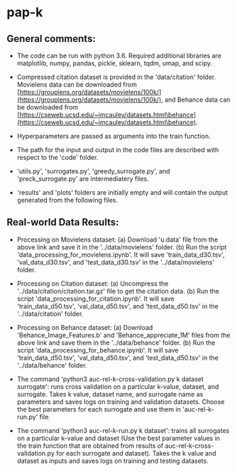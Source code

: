 # pap-k

## General comments:

* The code can be run with python 3.6. Required additional libraries are matplotlib, numpy, pandas, pickle, sklearn, tqdm, umap, and scipy.

* Compressed citation dataset is provided in the 'data/citation' folder. Movielens data can be downloaded from [https://grouplens.org/datasets/movielens/100k/](https://grouplens.org/datasets/movielens/100k/), and Behance data can be downloaded from [https://cseweb.ucsd.edu/~jmcauley/datasets.html\behance](https://cseweb.ucsd.edu/~jmcauley/datasets.html\behance).

* Hyperparameters are passed as arguments into the train function.

* The path for the input and output in the code files are described with respect to the 'code' folder.

* 'utils.py', 'surrogates.py', 'greedy_surrogate.py', and 'preck_surrogate.py' are intermediatery files.

* 'results' and 'plots' folders are initially empty and will contain the output generated from the following files.
    
## Real-world Data Results:

* Processing on Movielens dataset:
    (a) Download 'u.data' file from the above link and save it in the '../data/movielens' folder.
    (b) Run the script 'data_processing_for_movielens.ipynb'. It will save 'train_data_d30.tsv', 'val_data_d30.tsv', and 'test_data_d30.tsv' in the '../data/movielens' folder. 
    
* Processing on Citation dataset:
    (a) Uncompress the '../data/citation/citation.tar.gz' file to get the citation data. 
    (b) Run the script 'data_processing_for_citation.ipynb'. It will save 'train_data_d50.tsv', 'val_data_d50.tsv', and 'test_data_d50.tsv' in the '../data/citation' folder. 
    
* Processing on Behance dataset:
    (a) Download 'Behance_Image_Features.b' and 'Behance_appreciate_1M' files from the above link and save them in the '../data/behance' folder.
    (b) Run the script 'data_processing_for_behance.ipynb'. It will save 'train_data_d50.tsv', 'val_data_d50.tsv', and 'test_data_d50.tsv' in the '../data/behance' folder. 
    
* The command 'python3 auc-rel-k-cross-validation.py k dataset surrogate': runs cross validation on a particular k-value, dataset, and surrogate. Takes k value, dataset name, and surrogate name as parameters and saves logs on training and validation datasets. Choose the best parameters for each surrogate and use them in 'auc-rel-k-run.py' file.

* The command 'python3 auc-rel-k-run.py k dataset': trains all surrogates on a particular k-value and dataset (Use the best parameter values in the train function that are obtained from results of auc-rel-k-cross-validation.py for each surrogate and dataset). Takes the k value and dataset as inputs and saves logs on training and testing datasets.